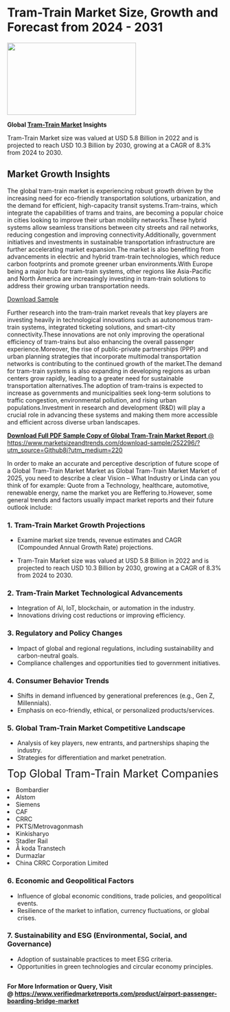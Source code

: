 <H1>Tram-Train Market Size, Growth and Forecast from 2024 - 2031</H1><img class="aligncenter size-medium wp-image-584254" src="https://thirdeyenews.in/wp-content/uploads/2024/09/Global-Market-Research-300x168.jpeg" alt="" width="300" height="168" /><p><strong>Global&nbsp;<a href="https://www.marketsizeandtrends.com/download-sample/252296/?utm_source=Github8j?utm_medium=220">Tram-Train Market</a> Insights</strong></p><p>Tram-Train Market size was valued at USD 5.8 Billion in 2022 and is projected to reach USD 10.3 Billion by 2030, growing at a CAGR of 8.3% from 2024 to 2030.</p><p><h2>Market Growth Insights</h2> <p>The global tram-train market is experiencing robust growth driven by the increasing need for eco-friendly transportation solutions, urbanization, and the demand for efficient, high-capacity transit systems.Tram-trains, which integrate the capabilities of trams and trains, are becoming a popular choice in cities looking to improve their urban mobility networks.These hybrid systems allow seamless transitions between city streets and rail networks, reducing congestion and improving connectivity.Additionally, government initiatives and investments in sustainable transportation infrastructure are further accelerating market expansion.The market is also benefiting from advancements in electric and hybrid tram-train technologies, which reduce carbon footprints and promote greener urban environments.With Europe being a major hub for tram-train systems, other regions like Asia-Pacific and North America are increasingly investing in tram-train solutions to address their growing urban transportation needs.</p> <p><a href="#">Download Sample</a></p> <p>Further research into the tram-train market reveals that key players are investing heavily in technological innovations such as autonomous tram-train systems, integrated ticketing solutions, and smart-city connectivity.These innovations are not only improving the operational efficiency of tram-trains but also enhancing the overall passenger experience.Moreover, the rise of public-private partnerships (PPP) and urban planning strategies that incorporate multimodal transportation networks is contributing to the continued growth of the market.The demand for tram-train systems is also expanding in developing regions as urban centers grow rapidly, leading to a greater need for sustainable transportation alternatives.The adoption of tram-trains is expected to increase as governments and municipalities seek long-term solutions to traffic congestion, environmental pollution, and rising urban populations.Investment in research and development (R&D) will play a crucial role in advancing these systems and making them more accessible and efficient across diverse urban landscapes.</p> <p><a href="#"></p><p><span class=""><strong>Download Full PDF Sample Copy of Global Tram-Train Market Report</strong> @ <a href="https://www.marketsizeandtrends.com/download-sample/252296/?utm_source=Github8j?utm_medium=220" target="_blank">https://www.marketsizeandtrends.com/download-sample/252296/?utm_source=Github8j?utm_medium=220</a></span></p><p>In order to make an accurate and perceptive description of future scope of a Global&nbsp;Tram-Train Market Market as Global&nbsp;Tram-Train Market Market of 2025, you need to describe a clear Vision &ndash; What Industry or Linda can you think of for example: Quote from a Technology, healthcare, automotive, renewable energy, name the market you are Reffering to.However, some general trends and factors usually impact market reports and their future outlook include:</p><h3>1.&nbsp;<strong>Tram-Train Market Growth Projections</strong></h3><ul><li>Examine market size trends, revenue estimates and CAGR (Compounded Annual Growth Rate) projections.</li><li><p>Tram-Train Market size was valued at USD 5.8 Billion in 2022 and is projected to reach USD 10.3 Billion by 2030, growing at a CAGR of 8.3% from 2024 to 2030.</p></li></ul><h3>2.&nbsp;<strong>Tram-Train Market Technological Advancements</strong></h3><ul><li>Integration of AI, IoT, blockchain, or automation in the industry.</li><li>Innovations driving cost reductions or improving efficiency.</li></ul><h3>3.&nbsp;<strong>Regulatory and Policy Changes</strong></h3><ul><li>Impact of global and regional regulations, including sustainability and carbon-neutral goals.</li><li>Compliance challenges and opportunities tied to government initiatives.</li></ul><h3>4.&nbsp;<strong>Consumer Behavior Trends</strong></h3><ul><li>Shifts in demand influenced by generational preferences (e.g., Gen Z, Millennials).</li><li>Emphasis on eco-friendly, ethical, or personalized products/services.</li></ul><h3>5.&nbsp;<strong>Global Tram-Train Market Competitive Landscape</strong></h3><ul><li>Analysis of key players, new entrants, and partnerships shaping the industry.</li><li>Strategies for differentiation and market penetration.</li></ul><p data-pm-slice="1 1 []"><span style="color: inherit; font-family: inherit; font-size: 25px;">Top Global Tram-Train Market Companies</span></p><div class="" data-test-id=""><p><li>Bombardier</li><li> Alstom</li><li> Siemens</li><li> CAF</li><li> CRRC</li><li> PKTS/Metrovagonmash</li><li> Kinkisharyo</li><li> Stadler Rail</li><li> Å koda Transtech</li><li> Durmazlar</li><li> China CRRC Corporation Limited</li></p></div><h3>6.&nbsp;<strong>Economic and Geopolitical Factors</strong></h3><ul><li>Influence of global economic conditions, trade policies, and geopolitical events.</li><li>Resilience of the market to inflation, currency fluctuations, or global crises.</li></ul><h3>7.&nbsp;<strong>Sustainability and ESG (Environmental, Social, and Governance)</strong></h3><ul><li>Adoption of sustainable practices to meet ESG criteria.</li><li>Opportunities in green technologies and circular economy principles.</li></ul><h2><strong style="font-size: 14px;">For More Information or Query, Visit @&nbsp;</strong><a style="background-color: #ffffff; font-size: 14px;" href="https://www.marketsizeandtrends.com/report/tram-train-market/" target="_blank">https://www.verifiedmarketreports.com/product/airport-passenger-boarding-bridge-market</a></h2>